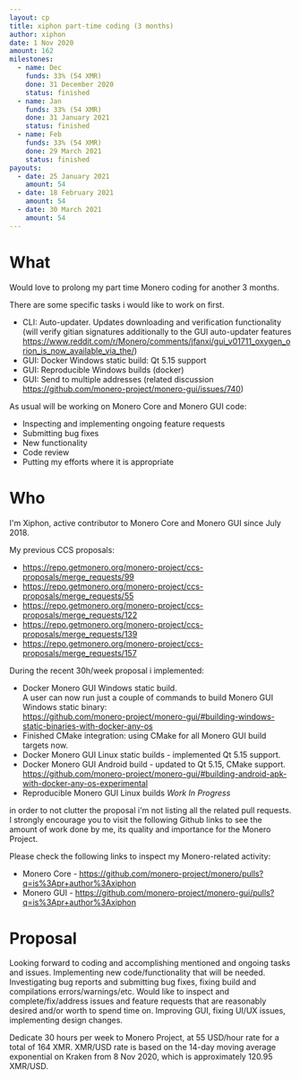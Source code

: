 ```yaml
---
layout: cp
title: xiphon part-time coding (3 months)
author: xiphon
date: 1 Nov 2020
amount: 162
milestones:
  - name: Dec
    funds: 33% (54 XMR)
    done: 31 December 2020
    status: finished
  - name: Jan
    funds: 33% (54 XMR)
    done: 31 January 2021
    status: finished
  - name: Feb
    funds: 33% (54 XMR)
    done: 29 March 2021
    status: finished
payouts:
  - date: 25 January 2021
    amount: 54
  - date: 18 February 2021
    amount: 54
  - date: 30 March 2021
    amount: 54
---
```


# What

Would love to prolong my part time Monero coding for another 3 months.  

There are some specific tasks i would like to work on first.

* CLI: Auto-updater. Updates downloading and verification functionality (will verify gitian signatures additionally to the GUI auto-updater features https://www.reddit.com/r/Monero/comments/jfanxi/gui_v01711_oxygen_orion_is_now_available_via_the/)
* GUI: Docker Windows static build: Qt 5.15 support
* GUI: Reproducible Windows builds (docker)
* GUI: Send to multiple addresses (related discussion https://github.com/monero-project/monero-gui/issues/740)

As usual will be working on Monero Core and Monero GUI code:
* Inspecting and implementing ongoing feature requests
* Submitting bug fixes
* New functionality
* Code review
* Putting my efforts where it is appropriate

# Who

I'm Xiphon, active contributor to Monero Core and Monero GUI since July 2018.  

My previous CCS proposals: 
* https://repo.getmonero.org/monero-project/ccs-proposals/merge_requests/99
* https://repo.getmonero.org/monero-project/ccs-proposals/merge_requests/55
* https://repo.getmonero.org/monero-project/ccs-proposals/merge_requests/122
* https://repo.getmonero.org/monero-project/ccs-proposals/merge_requests/139
* https://repo.getmonero.org/monero-project/ccs-proposals/merge_requests/157

During the recent 30h/week proposal i implemented:
* Docker Monero GUI Windows static build.  
  A user can now run just a couple of commands to build Monero GUI Windows static binary:  
  https://github.com/monero-project/monero-gui/#building-windows-static-binaries-with-docker-any-os  
* Finished CMake integration: using CMake for all Monero GUI build targets now.  
* Docker Monero GUI Linux static builds - implemented Qt 5.15 support.  
* Docker Monero GUI Android build - updated to Qt 5.15, CMake support.  
  https://github.com/monero-project/monero-gui/#building-android-apk-with-docker-any-os-experimental  
* Reproducible Monero GUI Linux builds *Work In Progress*

in order to not clutter the proposal i'm not listing all the related pull requests. I strongly encourage you to visit the following Github links to see the amount of work done by me, its quality and importance for the Monero Project.

Please check the following links to inspect my Monero-related activity:  
- Monero Core - https://github.com/monero-project/monero/pulls?q=is%3Apr+author%3Axiphon
- Monero GUI - https://github.com/monero-project/monero-gui/pulls?q=is%3Apr+author%3Axiphon

# Proposal

Looking forward to coding and accomplishing mentioned and ongoing tasks and issues. Implementing new code/functionality that will be needed. Investigating bug reports and submitting bug fixes, fixing build and compilations errors/warnings/etc. Would like to inspect and complete/fix/address issues and feature requests that are reasonably desired and/or worth to spend time on. Improving GUI, fixing UI/UX issues, implementing design changes.

Dedicate 30 hours per week to Monero Project, at 55 USD/hour rate for a total of 164 XMR. XMR/USD rate is based on the 14-day moving average exponential on Kraken from 8 Nov 2020, which is approximately 120.95 XMR/USD.
